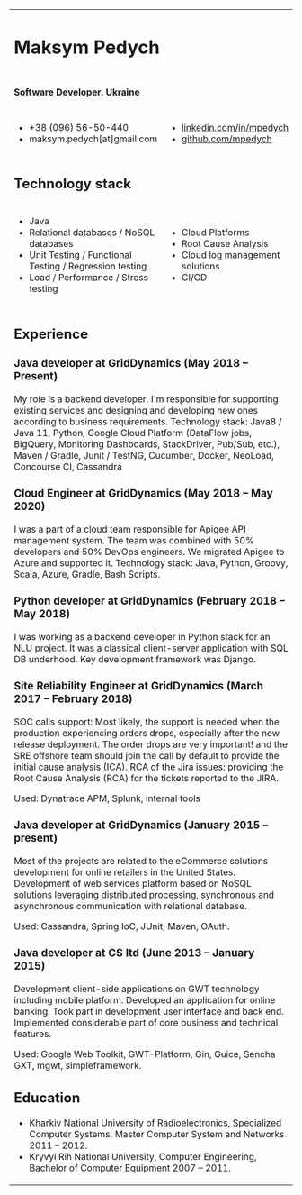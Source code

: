 <table>
    <tbody>
    <tr>
        <td colspan="4"><h1>Maksym Pedych</h1></td>
    </tr>
    <tr>
        <td colspan="4"><h4>Software Developer. Ukraine</h4></td>
    </tr>
    <tr>
        <td colspan="2">
            <ul>
                <li>+38 (096) 56-50-440</li>
                <li>maksym.pedych[at]gmail.com</li>
            </ul>
        </td>
        <td colspan="2">
            <ul>
                <li><a href="https://linkedin.com/in/mpedych">linkedin.com/in/mpedych</a></li>
                <li><a href="https://github.com/mpedych">github.com/mpedych</a></li>
            </ul>
        </td>
    </tr>
    <tr>
        <td colspan="4"><h2>Technology stack</h2></td>
    </tr>
    <tr>
        <td colspan="2">
            <ul>
                <li>Java</li>
                <li>Relational databases / NoSQL databases</li>
                <li>Unit Testing / Functional Testing / Regression testing</li>
                <li>Load / Performance / Stress testing</li>
            </ul>
        </td>
        <td colspan="2">
            <ul>
                <li>Cloud Platforms</li>
                <li>Root Cause Analysis</li>
                <li>Cloud log management solutions</li>
                <li>CI/CD</li>
            </ul>
        </td>
    </tr>
    <tr>
        <td colspan="4">
            <div>
                <h2>Experience</h2>
                <h3>Java developer at GridDynamics (May 2018 – Present)</h3>
                <p>
                    My role is a backend developer. I'm responsible for supporting existing services and designing and developing new ones according to business requirements. Technology stack: Java8 / Java 11, Python, Google Cloud Platform (DataFlow jobs, BigQuery, Monitoring Dashboards, StackDriver, Pub/Sub, etc.), Maven / Gradle, Junit / TestNG, Cucumber, Docker, NeoLoad, Concourse CI, Cassandra
                </p>
                <h3>Cloud Engineer at GridDynamics (May 2018 – May 2020)</h3>
                <p>
                    I was a part of a cloud team responsible for Apigee API management system. The team was combined with 50% developers and 50% DevOps engineers. We migrated Apigee to Azure and supported it. Technology stack: Java, Python, Groovy, Scala, Azure, Gradle, Bash Scripts.
                </p>
                <h3>Python developer at GridDynamics (February 2018 – May 2018)</h3>
                <p>
                    I was working as a backend developer in Python stack for an NLU project. It was a classical client-server application with SQL DB underhood. Key development framework was Django.
                </p>
                <h3>Site Reliability Engineer at GridDynamics (March 2017 – February 2018)</h3>
                <p>
                    SOC calls support: Most likely, the support is needed when the production experiencing orders drops, especially after the new release deployment. The order drops are very important! and the SRE offshore team should join the call by default to provide the initial cause analysis (ICA). RCA of the Jira issues: providing the Root Cause Analysis (RCA) for the tickets reported to the JIRA.
                </p>
                <p>
                    Used: Dynatrace APM, Splunk, internal tools
                </p>
                <h3>Java developer at GridDynamics (January 2015 – present)</h3>
                <p>
                    Most of the projects are related to the eCommerce solutions development for online retailers in the United States. Development of web services platform based on NoSQL solutions leveraging distributed processing, synchronous and asynchronous communication with relational database.
                </p>
                <p>
                    Used: Cassandra, Spring IoC, JUnit, Maven, OAuth.
                </p>
                <h3>Java developer at CS ltd (June 2013 – January 2015)</h3>
                <p>
                    Development client-side applications on GWT technology including mobile platform. Developed an application for online banking. Took part in development user interface and back end. Implemented considerable part of core business and technical features.
                </p>
                <p>
                    Used: Google Web Toolkit, GWT-Platform, Gin, Guice, Sencha GXT, mgwt, simpleframework.
                </p>
                <h2>Education</h2>
                <ul>
                    <li>Kharkiv National University of Radioelectronics, Specialized Computer Systems, Master Computer System and Networks 2011 – 2012.</li>
                    <li>Kryvyi Rih National University, Computer Engineering, Bachelor of Computer Equipment 2007 – 2011.</li>
                </ul>
            </div>
        </td>
    </tr>
    </tbody>
</table>
